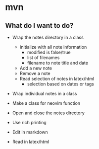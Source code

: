 # mvn

## What do I want to do?

* Wrap the notes directory in a class
  * initialize with all note information
    * modified is false/true
    * list of filenames
    * filename to note title and date
  * Add a new note
  * Remove a note
  * Read selection of notes in latex/html
    * selection based on dates or tags
* Wrap individual notes in a class
* Make a class for neovim function

* Open and close the notes directory
* Use rich printing
* Edit in markdown
* Read in latex/html
